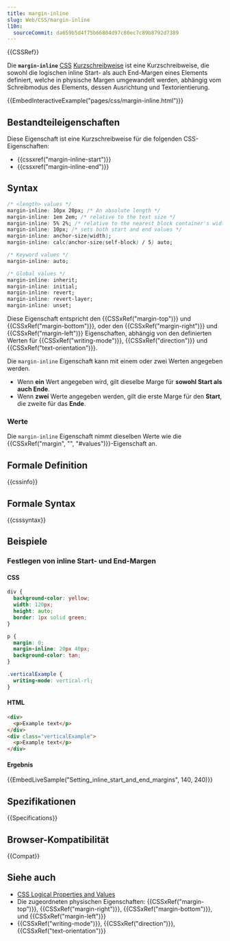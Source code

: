 ```yaml
---
title: margin-inline
slug: Web/CSS/margin-inline
l10n:
  sourceCommit: da659b5d4f75b66804d97c80ec7c89b8792d7389
---
```


{{CSSRef}}

Die **`margin-inline`** [CSS](/de/docs/Web/CSS) [Kurzschreibweise](/de/docs/Web/CSS/Shorthand_properties) ist eine Kurzschreibweise, die sowohl die logischen inline Start- als auch End-Margen eines Elements definiert, welche in physische Margen umgewandelt werden, abhängig vom Schreibmodus des Elements, dessen Ausrichtung und Textorientierung.

{{EmbedInteractiveExample("pages/css/margin-inline.html")}}

## Bestandteileigenschaften

Diese Eigenschaft ist eine Kurzschreibweise für die folgenden CSS-Eigenschaften:

- {{cssxref("margin-inline-start")}}
- {{cssxref("margin-inline-end")}}

## Syntax

```css
/* <length> values */
margin-inline: 10px 20px; /* An absolute length */
margin-inline: 1em 2em; /* relative to the text size */
margin-inline: 5% 2%; /* relative to the nearest block container's width */
margin-inline: 10px; /* sets both start and end values */
margin-inline: anchor-size(width);
margin-inline: calc(anchor-size(self-block) / 5) auto;

/* Keyword values */
margin-inline: auto;

/* Global values */
margin-inline: inherit;
margin-inline: initial;
margin-inline: revert;
margin-inline: revert-layer;
margin-inline: unset;
```

Diese Eigenschaft entspricht den {{CSSxRef("margin-top")}} und {{CSSxRef("margin-bottom")}}, oder den {{CSSxRef("margin-right")}} und {{CSSxRef("margin-left")}} Eigenschaften, abhängig von den definierten Werten für {{CSSxRef("writing-mode")}}, {{CSSxRef("direction")}} und {{CSSxRef("text-orientation")}}.

Die `margin-inline` Eigenschaft kann mit einem oder zwei Werten angegeben werden.

- Wenn **ein** Wert angegeben wird, gilt dieselbe Marge für **sowohl Start als auch Ende**.
- Wenn **zwei** Werte angegeben werden, gilt die erste Marge für den **Start**, die zweite für das **Ende**.

### Werte

Die `margin-inline` Eigenschaft nimmt dieselben Werte wie die {{CSSxRef("margin", "", "#values")}}-Eigenschaft an.

## Formale Definition

{{cssinfo}}

## Formale Syntax

{{csssyntax}}

## Beispiele

### Festlegen von inline Start- und End-Margen

#### CSS

```css
div {
  background-color: yellow;
  width: 120px;
  height: auto;
  border: 1px solid green;
}

p {
  margin: 0;
  margin-inline: 20px 40px;
  background-color: tan;
}

.verticalExample {
  writing-mode: vertical-rl;
}
```

#### HTML

```html
<div>
  <p>Example text</p>
</div>
<div class="verticalExample">
  <p>Example text</p>
</div>
```

#### Ergebnis

{{EmbedLiveSample("Setting_inline_start_and_end_margins", 140, 240)}}

## Spezifikationen

{{Specifications}}

## Browser-Kompatibilität

{{Compat}}

## Siehe auch

- [CSS Logical Properties and Values](/de/docs/Web/CSS/CSS_logical_properties_and_values)
- Die zugeordneten physischen Eigenschaften: {{CSSxRef("margin-top")}}, {{CSSxRef("margin-right")}}, {{CSSxRef("margin-bottom")}}, und {{CSSxRef("margin-left")}}
- {{CSSxRef("writing-mode")}}, {{CSSxRef("direction")}}, {{CSSxRef("text-orientation")}}
